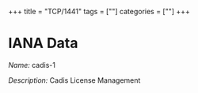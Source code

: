 +++
title = "TCP/1441"
tags = [""]
categories = [""]
+++

# IANA Data

_Name:_ cadis-1

_Description:_ Cadis License Management

